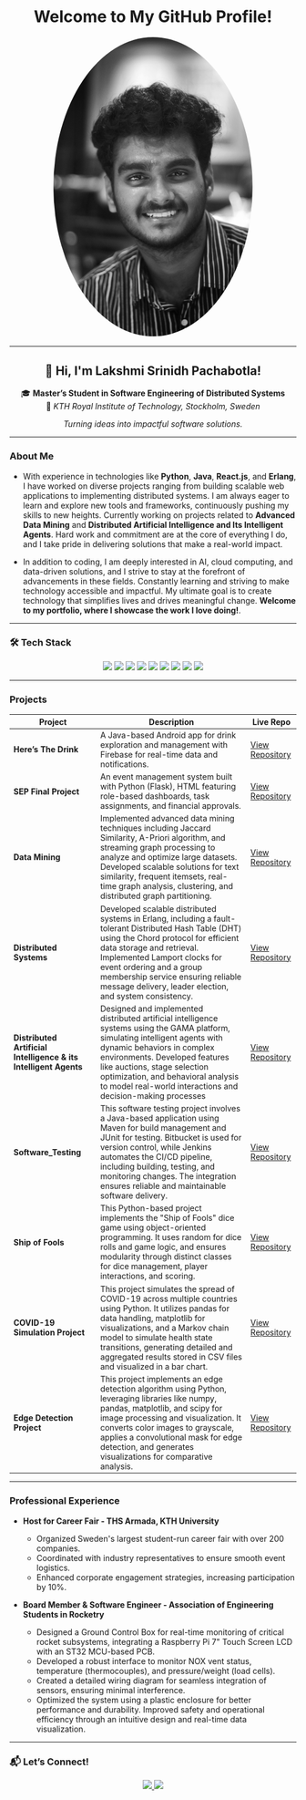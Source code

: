 <!-- Welcome Banner -->
<h1 align="center"> Welcome to My GitHub Profile! </h1>
<p align="center">
  <img src="https://raw.githubusercontent.com/lakshmisrinidhp/assets/main/IMG_5048.JPG" alt="Lakshmi Srinidh Pachabotla" width="350" style="border-radius: 50%;">
</p>

---

<h2 align="center"> 👋 Hi, I'm <strong>Lakshmi Srinidh Pachabotla</strong>!</h2>

<p align="center">
🎓 <strong>Master’s Student in Software Engineering of Distributed Systems</strong>  
<br>📍 <em>KTH Royal Institute of Technology, Stockholm, Sweden</em>  
</p>

<p align="center">
   <em>Turning ideas into impactful software solutions.</em>  
</p>

---

###  **About Me**

- With experience in technologies like **Python**, **Java**, **React.js**, and **Erlang**, I have worked on diverse projects ranging from building scalable web applications to implementing distributed systems. I am always eager to learn and explore new tools and frameworks, continuously pushing my skills to new heights. Currently working on projects related to **Advanced Data Mining** and **Distributed Artificial Intelligence and Its Intelligent Agents**. Hard work and commitment are at the core of everything I do, and I take pride in delivering solutions that make a real-world impact.

- In addition to coding, I am deeply interested in AI, cloud computing, and data-driven solutions, and I strive to stay at the forefront of advancements in these fields. Constantly learning and striving to make technology accessible and impactful. My ultimate goal is to create technology that simplifies lives and drives meaningful change. **Welcome to my portfolio, where I showcase the work I love doing!**.
 


---

### 🛠️ **Tech Stack**

<p align="center">
  <img src="https://img.shields.io/badge/Python-3776AB?style=for-the-badge&logo=python&logoColor=white">
  <img src="https://img.shields.io/badge/Java-007396?style=for-the-badge&logo=java&logoColor=white">
  <img src="https://img.shields.io/badge/Android-3DDC84?style=for-the-badge&logo=android&logoColor=white">
  <img src="https://img.shields.io/badge/HTML-E34F26?style=for-the-badge&logo=html5&logoColor=white">
  <img src="https://img.shields.io/badge/CSS-1572B6?style=for-the-badge&logo=css3&logoColor=white">
  <img src="https://img.shields.io/badge/React-61DAFB?style=for-the-badge&logo=react&logoColor=black">
  <img src="https://img.shields.io/badge/MySQL-4479A1?style=for-the-badge&logo=mysql&logoColor=white">
  <img src="https://img.shields.io/badge/AWS-232F3E?style=for-the-badge&logo=amazon-aws&logoColor=white">
  <img src="https://img.shields.io/badge/Docker-2496ED?style=for-the-badge&logo=docker&logoColor=white">
</p>

---

###  **Projects**

|  **Project**                     |  **Description**                                                                                     |  **Live Repo**                             |
|------------------------------------|-------------------------------------------------------------------------------------------------------|---------------------------------------------|
|  **Here’s The Drink**            | A Java-based Android app for drink exploration and management with Firebase for real-time data and notifications. | [View Repository](https://github.com/lakshmisrinidhp/HeresTheDrink) |
|  **SEP Final Project**          | An event management system built with Python (Flask), HTML featuring role-based dashboards, task assignments, and financial approvals.      | [View Repository](https://github.com/lakshmisrinidhp/MMSE_FINAL_PROJECT) |
|  **Data Mining**            | Implemented advanced data mining techniques including Jaccard Similarity, A-Priori algorithm, and streaming graph processing to analyze and optimize large datasets. Developed scalable solutions for text similarity, frequent itemsets, real-time graph analysis, clustering, and distributed graph partitioning. | [View Repository](https://github.com/lakshmisrinidhp/Data_Mining---ID_2222.git) |
|  **Distributed Systems**          | Developed scalable distributed systems in Erlang, including a fault-tolerant Distributed Hash Table (DHT) using the Chord protocol for efficient data storage and retrieval. Implemented Lamport clocks for event ordering and a group membership service ensuring reliable message delivery, leader election, and system consistency.      | [View Repository](https://github.com/lakshmisrinidhp/Distributed_Systems---ID_2201-.git) |
|  **Distributed Artificial Intelligence & its Intelligent Agents**            | Designed and implemented distributed artificial intelligence systems using the GAMA platform, simulating intelligent agents with dynamic behaviors in complex environments. Developed features like auctions, stage selection optimization, and behavioral analysis to model real-world interactions and decision-making processes | [View Repository](https://github.com/lakshmisrinidhp/DAI-IA---ID_2209.git) |
|  **Software_Testing**          | This software testing project involves a Java-based application using Maven for build management and JUnit for testing. Bitbucket is used for version control, while Jenkins automates the CI/CD pipeline, including building, testing, and monitoring changes. The integration ensures reliable and maintainable software delivery.      | [View Repository](https://github.com/lakshmisrinidhp/Software_Testing.git) |
|  **Ship of Fools**            | This Python-based project implements the "Ship of Fools" dice game using object-oriented programming. It uses random for dice rolls and game logic, and ensures modularity through distinct classes for dice management, player interactions, and scoring. | [View Repository](https://github.com/lakshmisrinidhp/Ship-of-Fools.git) |
|  **COVID-19 Simulation Project**          | This project simulates the spread of COVID-19 across multiple countries using Python. It utilizes pandas for data handling, matplotlib for visualizations, and a Markov chain model to simulate health state transitions, generating detailed and aggregated results stored in CSV files and visualized in a bar chart.      | [View Repository](https://github.com/lakshmisrinidhp/COVID_19_Simulation-Project.git) |
|  **Edge Detection Project**            | This project implements an edge detection algorithm using Python, leveraging libraries like numpy, pandas, matplotlib, and scipy for image processing and visualization. It converts color images to grayscale, applies a convolutional mask for edge detection, and generates visualizations for comparative analysis. | [View Repository](https://github.com/lakshmisrinidhp/Edge_Detection.git) |

---

###  **Professional Experience**

- **Host for Career Fair - THS Armada, KTH University**    
  - Organized Sweden's largest student-run career fair with over 200 companies.
  - Coordinated with industry representatives to ensure smooth event logistics.
  - Enhanced corporate engagement strategies, increasing participation by 10%.

- **Board Member & Software Engineer - Association of Engineering Students in Rocketry**
  - Designed a Ground Control Box for real-time monitoring of critical rocket subsystems, integrating a Raspberry Pi 7" Touch Screen LCD with an ST32 MCU-based PCB.
  - Developed a robust interface to monitor NOX vent status, temperature (thermocouples), and pressure/weight (load cells).
  - Created a detailed wiring diagram for seamless integration of sensors, ensuring minimal interference.
  - Optimized the system using a plastic enclosure for better performance and durability. Improved safety and operational efficiency through an intuitive design and real-time data visualization.



---

### 📬 **Let’s Connect!**

<p align="center">
  <a href="https://www.linkedin.com/in/lakshmisrinidhpachabotla/">
    <img src="https://img.shields.io/badge/LinkedIn-0077B5?style=for-the-badge&logo=linkedin&logoColor=white">
  </a>
  <a href="mailto:lakshmisrinidhpachabotla@gmail.com">
    <img src="https://img.shields.io/badge/Email-D14836?style=for-the-badge&logo=gmail&logoColor=white">
  </a>
</p>
